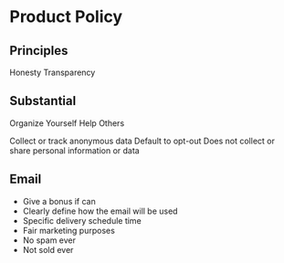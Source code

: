 Product Policy
==============

Principles
----------

Honesty
Transparency


Substantial
-----------

Organize Yourself
Help Others

Collect or track anonymous data
  Default to opt-out
  Does not collect or share personal information or data

Email
-----

- Give a bonus if can
- Clearly define how the email will be used
- Specific delivery schedule time
- Fair marketing purposes
- No spam ever
- Not sold ever

